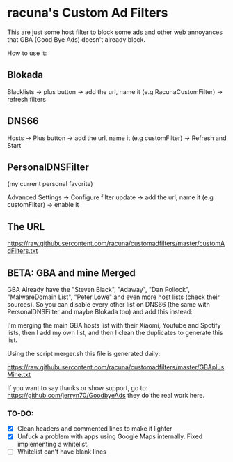 # racuna's Custom Ad Filters
This are just some host filter to block some ads and other web annoyances that GBA (Good Bye Ads) doesn't already block.

How to use it:

## Blokada

Blacklists -> plus button -> add the url, name it (e.g RacunaCustomFilter) -> refresh filters

## DNS66

Hosts -> Plus button -> add the url, name it (e.g customFilter) -> Refresh and Start

## PersonalDNSFilter

(my current personal favorite)

Advanced Settings -> Configure filter update -> add the url, name it (e.g customFilter) -> enable it


## The URL

https://raw.githubusercontent.com/racuna/customadfilters/master/customAdFilters.txt

## BETA: GBA and mine Merged

GBA Already have the "Steven Black", "Adaway", "Dan Pollock", "MalwareDomain List", "Peter Lowe" and even more host lists (check their sources). So you can disable every other list on DNS66 (the same with PersonalDNSFilter and maybe Blokada too) and add this instead:

I'm merging the main GBA hosts list with their Xiaomi, Youtube and Spotify lists, then I add my own list, and then I clean the duplicates to generate this list.

Using the script merger.sh this file is generated daily:

https://raw.githubusercontent.com/racuna/customadfilters/master/GBAplusMine.txt

If you want to say thanks or show support, go to: https://github.com/jerryn70/GoodbyeAds
they do the real work here.

### TO-DO:

- [x] Clean headers and commented lines to make it lighter 
- [x] Unfuck a problem with apps using Google Maps internally. Fixed implementing a whitelist.
- [ ] Whitelist can't have blank lines

